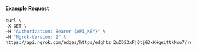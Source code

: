 <!-- Code generated for API Clients. DO NOT EDIT. -->

#### Example Request

```bash
curl \
-X GET \
-H "Authorization: Bearer {API_KEY}" \
-H "Ngrok-Version: 2" \
https://api.ngrok.com/edges/https/edghts_2uDDS3xFjQtjG3xKHgeittkMso7/routes/edghtsrt_2uDDS1RhBcVhEeFUQ8Az6MpxmBj/saml
```
